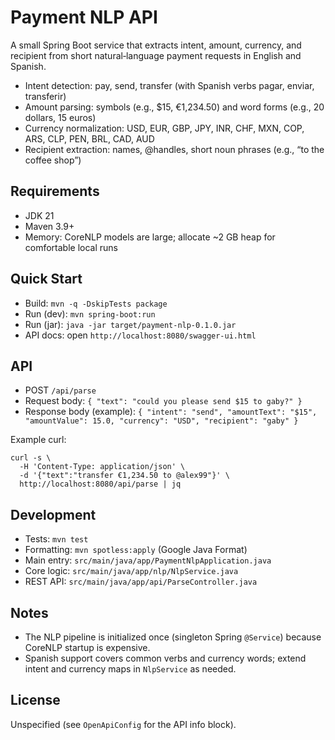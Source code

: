  # Payment NLP API

 A small Spring Boot service that extracts intent, amount, currency, and recipient from short natural‑language payment requests in English and Spanish.

 - Intent detection: pay, send, transfer (with Spanish verbs pagar, enviar, transferir)
 - Amount parsing: symbols (e.g., $15, €1,234.50) and word forms (e.g., 20 dollars, 15 euros)
 - Currency normalization: USD, EUR, GBP, JPY, INR, CHF, MXN, COP, ARS, CLP, PEN, BRL, CAD, AUD
 - Recipient extraction: names, @handles, short noun phrases (e.g., “to the coffee shop”)

 ## Requirements
 - JDK 21
 - Maven 3.9+
 - Memory: CoreNLP models are large; allocate ~2 GB heap for comfortable local runs

 ## Quick Start

 - Build: `mvn -q -DskipTests package`
 - Run (dev): `mvn spring-boot:run`
 - Run (jar): `java -jar target/payment-nlp-0.1.0.jar`
 - API docs: open `http://localhost:8080/swagger-ui.html`

 ## API
 - POST `/api/parse`
 - Request body:
   `{ "text": "could you please send $15 to gaby?" }`
 - Response body (example):
   `{ "intent": "send", "amountText": "$15", "amountValue": 15.0, "currency": "USD", "recipient": "gaby" }`

 Example curl:
 ```
 curl -s \
   -H 'Content-Type: application/json' \
   -d '{"text":"transfer €1,234.50 to @alex99"}' \
   http://localhost:8080/api/parse | jq
 ```

 ## Development
 - Tests: `mvn test`
 - Formatting: `mvn spotless:apply` (Google Java Format)
 - Main entry: `src/main/java/app/PaymentNlpApplication.java`
 - Core logic: `src/main/java/app/nlp/NlpService.java`
 - REST API: `src/main/java/app/api/ParseController.java`

 ## Notes
 - The NLP pipeline is initialized once (singleton Spring `@Service`) because CoreNLP startup is expensive.
 - Spanish support covers common verbs and currency words; extend intent and currency maps in `NlpService` as needed.

 ## License
 Unspecified (see `OpenApiConfig` for the API info block).

